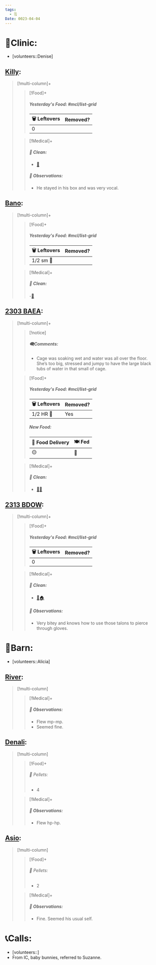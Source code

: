 ```yaml
---
tags:
  - 🗒️
Date: 0023-04-04
---
```


# 🏥Clinic:
- [volunteers::Denise]

## [Killy](../RARE%20Birds/Ed%20Birds/Killy.md):
> [!multi-column]+
>
>> [!Food]+
>> ##### Yesterday's Food: #mcl/list-grid
>> |🗑️ Leftovers| Removed?
>> |---|---|
>>|0|
>
>> [!Medical]+
>>##### 🫧 Clean:
>> - [🧽](../Admin/Codes/Scrubbed%20cage.md)
>>
>> ##### 🔭 Observations:
>> - He stayed in his box and was very vocal.

## [Bano](../RARE%20Birds/Ed%20Birds/Bano.md):
> [!multi-column]+
>
>> [!Food]+
>> ##### Yesterday's Food: #mcl/list-grid
>> |🗑️ Leftovers| Removed?
>> |---|---|
>>|1/2 sm 🐀|
>
>> [!Medical]+
>>##### 🫧 Clean:
>> -[🧽](../Admin/Codes/Scrubbed%20cage.md)

## [2303 BAEA](../RARE%20Birds/2303%20BAEA.md):
> [!multi-column]+
>
>> [!notice]
>> ##### 🗨️Comments:
>> - Cage was soaking wet and water was all over the floor. She’s too big, stressed and jumpy to have the large black tubs of water in that small of cage.
>
>> [!Food]+
>> ##### Yesterday's Food: #mcl/list-grid
>> |🗑️ Leftovers| Removed?
>> |---|---|
>>|1/2 HR 🐀|Yes
>>
>> ##### New Food:
>> |🚚 Food Delivery| 🍽️ Fed|
>> |---|---|
>>|🟡|🐀
>
>> [!Medical]+
>>##### 🫧 Clean:
>> - [🧼➗](../Admin/Codes/Cleaned%20with%20divider.md)

## [2313 BDOW](../RARE%20Birds/2313%20BDOW.md):
> [!multi-column]+
>
>> [!Food]+
>> ##### Yesterday's Food: #mcl/list-grid
>> |🗑️ Leftovers| Removed?
>> |---|---|
>>|0|
>
>> [!Medical]+
>>##### 🫧 Clean:
>> - [🧼🏠](../Admin/Codes/Moved%20to%20clean%20cage.md)
>>
>> ##### 🔭 Observations:
>> - Very bitey and knows how to use those talons to pierce through gloves.

# 🏡Barn:
- [volunteers::Alicia]

## [River](../RARE%20Birds/Ed%20Birds/River.md):
> [!multi-column]
>
>> [!Medical]+
>> ##### 🔭 Observations:
>> - Flew mp-mp.
>> - Seemed fine.

## [Denali](../RARE%20Birds/Ed%20Birds/Denali.md):
> [!multi-column]
>
>> [!Food]+
>>###### 💩 Pellets:
>>- 4
>
>> [!Medical]+
>> ##### 🔭 Observations:
>> - Flew hp-hp.

## [Asio](../RARE%20Birds/Ed%20Birds/Asio.md):
> [!multi-column]
>
>> [!Food]+
>>###### 💩 Pellets:
>>- 2
>
>> [!Medical]+
>> ##### 🔭 Observations:
>> - Fine. Seemed his usual self.

# 📞Calls:
- [volunteers::]
- From IC, baby bunnies, referred to Suzanne.